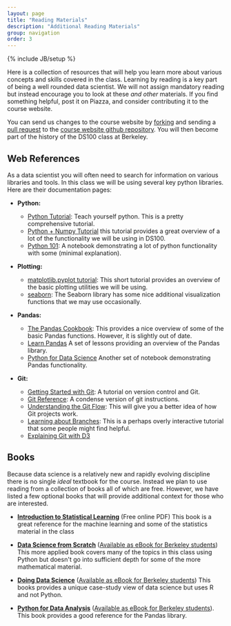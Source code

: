 ```yaml
---
layout: page
title: "Reading Materials"
description: "Additional Reading Materials"
group: navigation
order: 3
---
```


{% include JB/setup %}




Here is a collection of resources that will help you learn more about various concepts and skills covered in the class.  Learning by reading is a key part of being a well rounded data scientist.  We will not assign mandatory reading but instead encourage you to look at these _and other_ materials.  If you find something helpful, post it on Piazza, and consider contributing it to the course website.  

You can send us changes to the course website by [forking](https://help.github.com/articles/fork-a-repo/) and sending a [pull request](https://help.github.com/articles/about-pull-requests/) to the [course website github repository](https://github.com/DS-100/DS-100.github.io).  You will then become part of the history of the DS100 class at Berkeley.





## Web References

As a data scientist you will often need to search for information on various libraries and tools.  In this class we will be using several key python libraries.  Here are their documentation pages:

* **Python:**
  * [Python Tutorial](https://docs.python.org/3.5/tutorial/):  Teach yourself python.  This is a pretty comprehensive tutorial.
  * [Python + Numpy Tutorial](http://cs231n.github.io/python-numpy-tutorial/) this tutorial provides a great overview of a lot of the functionality we will be using in DS100.
  * [Python 101](http://nbviewer.jupyter.org/urls/bitbucket.org/hrojas/learn-pandas/raw/master/lessons/Python_101.ipynb): A notebook demonstrating a lot of python functionality with some (minimal explanation).


* **Plotting:**
  * [matplotlib.pyplot tutorial](http://matplotlib.org/users/pyplot_tutorial.html#pyplot-tutorial): This short tutorial provides an overview of the basic plotting utilities we will be using.
  * [seaborn](http://seaborn.pydata.org/tutorial.html): The Seaborn library has some nice additional visualization functions that we may use occasionally.  

* **Pandas:**
  * [The Pandas Cookbook](http://nbviewer.jupyter.org/github/jvns/pandas-cookbook/tree/master/cookbook/):  This provides a nice overview of some of the basic Pandas functions.  However, it is slightly out of date.
  * [Learn Pandas](https://bitbucket.org/hrojas/learn-pandas) A set of lessons providing an overview of the Pandas library.  
  * [Python for Data Science](http://wavedatalab.github.io/datawithpython/index.html) Another set of notebook demonstrating Pandas functionality.

* **Git:**
  * [Getting Started with Git](https://git-scm.com/book/en/v2/Getting-Started-About-Version-Control): A tutorial on version control and Git.
  * [Git Reference](http://gitref.org): A condense version of git instructions.
  * [Understanding the Git Flow](https://guides.github.com/introduction/flow/): This will give you a better idea of how Git projects work.
  * [Learning about Branches](http://learngitbranching.js.org): This is a perhaps overly interactive tutorial that some people might find helpful.
  * [Explaining Git with D3](http://onlywei.github.io/explain-git-with-d3/)


## Books

Because data science is a relatively new and rapidly evolving discipline there is no single *ideal* textbook for the course.
Instead we plan to use reading from a collection of books all of which are free.
However, we have listed a few optional books that will provide additional context for those who are interested.

* **[Introduction to Statistical Learning](http://www-bcf.usc.edu/~gareth/ISL/)** (Free online PDF) This book is a great reference for the machine learning and some of the statistics material in the class

* **[Data Science from Scratch](http://shop.oreilly.com/product/0636920033400.do)** ([Available as eBook for Berkeley students](http://proquest.safaribooksonline.com/9781491901410)) This more applied book covers many of the topics in this class using Python but doesn't go into sufficient depth for some of the more mathematical material.

*  **[Doing Data Science](http://shop.oreilly.com/product/0636920028529.do)**
([Available as eBook for Berkeley students](http://proquest.safaribooksonline.com/9781449363871)) This books provides a unique case-study view of data science but uses R and not Python.

* **[Python for Data Analysis](http://shop.oreilly.com/product/0636920023784.do)** ([Available as eBook for Berkeley students](http://http://proquest.safaribooksonline.com/9781449323592)).  This book provides a good reference for the Pandas library.








